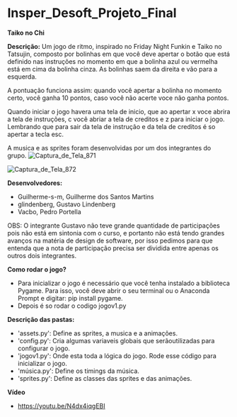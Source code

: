 # Insper_Desoft_Projeto_Final

**Taiko no Chi**

**Descrição:**
   Um jogo de ritmo, inspirado no Friday Night Funkin e Taiko no Tatsujin, composto por bolinhas em que você deve apertar o botão que está definido nas instruções no momento em que a bolinha azul ou vermelha está em cima da bolinha cinza. As bolinhas saem da direita e vão para a esquerda. 
   
   A pontuação funciona assim: quando você apertar a bolinha no momento certo, você ganha 10 pontos, caso você não acerte voce não ganha pontos.
   
   Quando iniciar o jogo havera uma tela de inicio, que ao apertar x voce abrira a tela de instruções, c você abriar a tela de creditos e z para iniciar o jogo. Lembrando que para sair da tela de instrução e da tela de creditos é so apertar a tecla esc.

A musica e as sprites foram desenvolvidas por um dos integrantes do grupo.
![Captura_de_Tela_871](https://user-images.githubusercontent.com/53411412/144292250-6b75a890-7238-4313-9ea6-fdb1632847d2.png)


![Captura_de_Tela_872](https://user-images.githubusercontent.com/53411412/144292291-5c97504f-f7e7-43e0-afce-0c21a2e9246b.png)

**Desenvolvedores:**
 - Guilherme-s-m, Guilherme dos Santos Martins
 - glindenberg, Gustavo Lindenberg
 - Vacbo, Pedro Portella
    
OBS: O integrante Gustavo não teve grande quantidade de participações pois não está em sintonia com o curso, e portanto não está tendo grandes avanços na matéria de design de software, por isso pedimos para que entenda que a nota de participação precisa ser dividida entre apenas os outros dois integrantes.

**Como rodar o jogo?**
 - Para inicializar o jogo é necessário que você tenha instalado a biblioteca Pygame. Para isso, você deve abrir o seu terminal ou o Anaconda Prompt e digitar: pip install pygame.
 - Depois é so rodar o codigo jogov1.py

**Descrição das pastas:**
 - 'assets.py': Define as sprites, a musica e a animações.
 - 'config.py': Cria algumas variaveis globais que serãoutilizadas para configurar o jogo.
 - 'jogov1.py': Onde esta toda a lógica do jogo. Rode esse código para inicializar o jogo.
 - 'música.py': Define os timings da música.
 - 'sprites.py': Define as classes das sprites e das animações.

**Vídeo**
 - https://youtu.be/N4dx4iqgEBI

